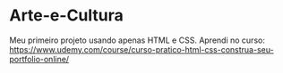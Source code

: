 # Arte-e-Cultura
Meu primeiro projeto usando apenas HTML e CSS.
Aprendi no curso: https://www.udemy.com/course/curso-pratico-html-css-construa-seu-portfolio-online/
